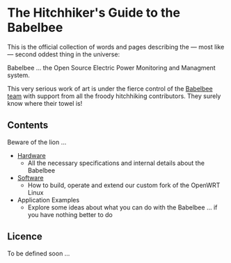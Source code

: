 # The Hitchhiker's Guide to the Babelbee

This is the official collection of words and pages describing the — most like — second oddest thing in the universe:

Babelbee … the Open Source Electric Power Monitoring and Managment system. 

This very serious work of art is under the fierce control of the [Babelbee team](http://www.babelbee.org) with support from all the froody hitchhiking contributors. They surely know where their towel is!

## Contents

Beware of the lion …

- [Hardware](hardware/README.md)
	- All the necessary specifications and internal details about the Babelbee
- [Software](software/README.md)
	- How to build, operate and extend our custom fork of the OpenWRT Linux
- Application Examples
	- Explore some ideas about what you can do with the Babelbee … if you have nothing better to do


## Licence

To be defined soon …